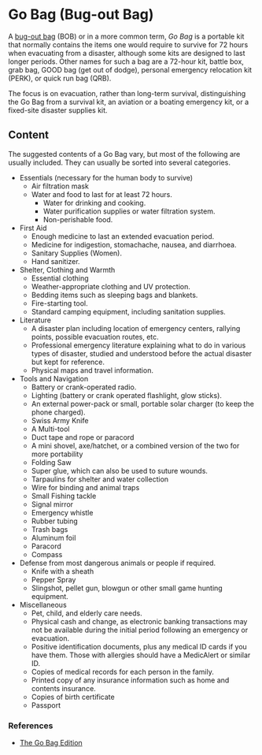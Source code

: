# Go Bag (Bug-out Bag)

A [bug-out bag](https://en.wikipedia.org/wiki/Bug-out_bag) (BOB) or in a more common term, *Go Bag* is a portable kit that normally contains the items one would require to survive for 72 hours when evacuating from a disaster, although some kits are designed to last longer periods. Other names for such a bag are a 72-hour kit, battle box, grab bag, GOOD bag (get out of dodge), personal emergency relocation kit (PERK), or quick run bag (QRB).

The focus is on evacuation, rather than long-term survival, distinguishing the Go Bag from a survival kit, an aviation or a boating emergency kit, or a fixed-site disaster supplies kit.

## Content

The suggested contents of a Go Bag vary, but most of the following are usually included. They can usually be sorted into several categories.

- Essentials (necessary for the human body to survive)
  + Air filtration mask
  + Water and food to last for at least 72 hours.
    * Water for drinking and cooking.
    * Water purification supplies or water filtration system.
    * Non-perishable food.
- First Aid
  + Enough medicine to last an extended evacuation period.
  + Medicine for indigestion, stomachache, nausea, and diarrhoea.
  + Sanitary Supplies (Women).
  + Hand sanitizer.
- Shelter, Clothing and Warmth
  + Essential clothing
  + Weather-appropriate clothing and UV protection.
  + Bedding items such as sleeping bags and blankets.
  + Fire-starting tool.
  + Standard camping equipment, including sanitation supplies.
- Literature
  + A disaster plan including location of emergency centers, rallying points, possible evacuation routes, etc.
  + Professional emergency literature explaining what to do in various types of disaster, studied and understood before the actual disaster but kept for reference.
  + Physical maps and travel information.
- Tools and Navigation
  + Battery or crank-operated radio.
  + Lighting (battery or crank operated flashlight, glow sticks).
  + An external power-pack or small, portable solar charger (to keep the phone charged).
  + Swiss Army Knife
  + A Multi-tool
  + Duct tape and rope or paracord
  + A mini shovel, axe/hatchet, or a combined version of the two for more portability
  + Folding Saw
  + Super glue, which can also be used to suture wounds.
  + Tarpaulins for shelter and water collection
  + Wire for binding and animal traps
  + Small Fishing tackle
  + Signal mirror
  + Emergency whistle
  + Rubber tubing
  + Trash bags
  + Aluminum foil
  + Paracord
  + Compass
- Defense from most dangerous animals or people if required.
  + Knife with a sheath
  + Pepper Spray
  + Slingshot, pellet gun, blowgun or other small game hunting equipment.
- Miscellaneous
  + Pet, child, and elderly care needs.
  + Physical cash and change, as electronic banking transactions may not be available during the initial period following an emergency or evacuation.
  + Positive identification documents, plus any medical ID cards if you have them. Those with allergies should have a MedicAlert or similar ID.
  + Copies of medical records for each person in the family.
  + Printed copy of any insurance information such as home and contents insurance.
  + Copies of birth certificate
  + Passport

### References

- [The Go Bag Edition](https://whyisthisinteresting.substack.com/p/why-is-this-interesting-the-go-bag)
